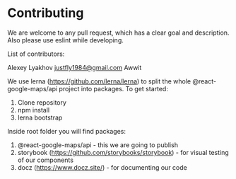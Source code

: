 # Contributing

We are welcome to any pull request, which has a clear goal and description. Also please use eslint while developing.

List of contributors:

Alexey Lyakhov <justfly1984@gmail.com>
Awwit

We use lerna (https://github.com/lerna/lerna) to split the whole @react-google-maps/api project into packages. To get started:
1. Clone repository
2. npm install
3. lerna bootstrap

Inside root folder you will find packages:
1. @react-google-maps/api - this we are going to publish
2. storybook (https://github.com/storybooks/storybook) - for visual testing of our components
3. docz (https://www.docz.site/) - for documenting our code
